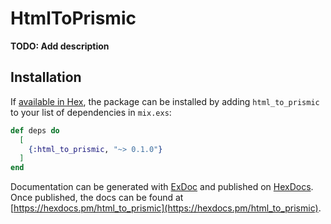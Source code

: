 # HtmlToPrismic

**TODO: Add description**

## Installation

If [available in Hex](https://hex.pm/docs/publish), the package can be installed
by adding `html_to_prismic` to your list of dependencies in `mix.exs`:

```elixir
def deps do
  [
    {:html_to_prismic, "~> 0.1.0"}
  ]
end
```

Documentation can be generated with [ExDoc](https://github.com/elixir-lang/ex_doc)
and published on [HexDocs](https://hexdocs.pm). Once published, the docs can
be found at [https://hexdocs.pm/html_to_prismic](https://hexdocs.pm/html_to_prismic).

